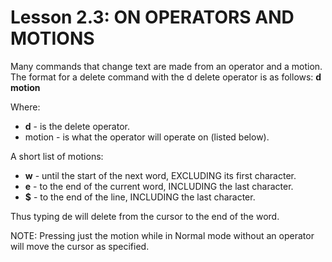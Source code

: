 # Lesson 2.3: ON OPERATORS AND MOTIONS
Many commands that change text are made from an operator and a motion. The format for a delete command with the  d  delete operator is as follows:
**d motion**
        
Where:
- **d**      - is the delete operator.
- motion - is what the operator will operate on (listed below).

A short list of motions:
- **w** - until the start of the next word, EXCLUDING its first character.
- **e** - to the end of the current word, INCLUDING the last character.
- **$** - to the end of the line, INCLUDING the last character.

Thus typing  de  will delete from the cursor to the end of the word.

NOTE:  Pressing just the motion while in Normal mode without an operator will move the cursor as specified.
